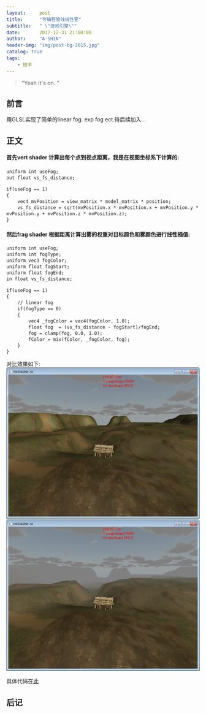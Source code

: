 ```yaml
---
layout:     post
title:      "可编程管线线性雾"
subtitle:   " \"游戏引擎\""
date:       2017-12-31 21:00:00
author:     "A-SHIN"
header-img: "img/post-bg-2015.jpg"
catalog: true
tags:
    - 技术
---
```


> “Yeah It's on. ”


## 前言
用GLSL实现了简单的linear fog.  exp fog ect.待后续加入...

## 正文
####  首先vert shader 计算出每个点到视点距离，我是在视图坐标系下计算的:  
```
uniform int useFog;
out float vs_fs_distance;
```  

```
if(useFog == 1)
{
	vec4 mvPosition = view_matrix * model_matrix * position;
	vs_fs_distance = sqrt(mvPosition.x * mvPosition.x + mvPosition.y * mvPosition.y + mvPosition.z * mvPosition.z);
}
```
####  然后frag shader 根据距离计算出雾的权重对目标颜色和雾颜色进行线性插值:  
```
uniform int useFog;
uniform int fogType;
uniform vec3 fogColor;
uniform float fogStart;
uniform float fogEnd;
in float vs_fs_distance;
```  

```
if(useFog == 1)
{
	// linear fog
	if(fogType == 0)
	{
		vec4 _fogColor = vec4(fogColor, 1.0);
		float fog  = (vs_fs_distance - fogStart)/fogEnd;
		fog = clamp(fog, 0.0, 1.0);
		fColor = mix(fColor, _fogColor, fog);
	}
}
```  

对比效果如下:  
<img class="shadow" src="/img/in-post/linearfog/1.png" width="600">
<img class="shadow" src="/img/in-post/linearfog/2.png" width="600">  

具体代码[在此](https://github.com/huangx916/HXEngine/tree/master/HXEngine/HXGame/FBX/Terrain)
## 后记